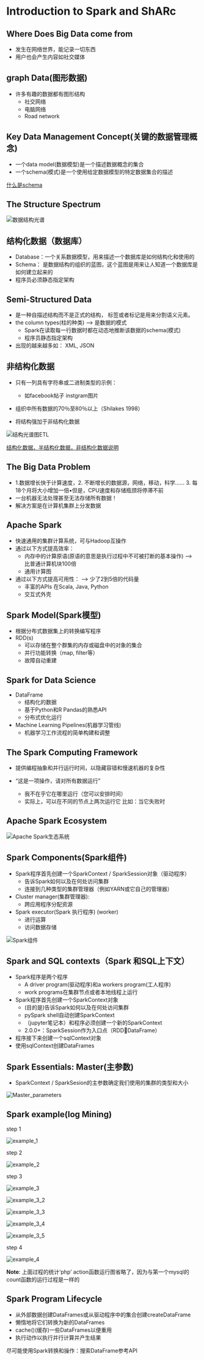 # Introduction to Spark and ShARc

## Where Does Big Data come from
* 发生在网络世界，能记录一切东西
* 用户也会产生内容如社交媒体

## graph Data(图形数据)
* 许多有趣的数据都有图形结构
    * 社交网络
    * 电脑网络
    * Road network
    
## Key Data Management Concept(关键的数据管理概念)
* 一个data model(数据模型)是一个描述数据概念的集合
* 一个schema(模式)是一个使用给定数据模型的特定数据集合的描述

[什么是schema](https://blog.csdn.net/u010429286/article/details/79022484)

## The Structure Spectrum

![数据结构光谱](https://github.com/Qianlinnn/ScalableML/raw/master/img2/week1/%E6%95%B0%E6%8D%AE%E7%BB%93%E6%9E%84%E5%85%89%E8%B0%B1.png)

## 结构化数据（数据库）
* Database：一个关系数据模型，用来描述一个数据库是如何结构化和使用的
* Schema： 是数据结构的组织的蓝图，这个蓝图是用来让人知道一个数据库是如何建立起来的
* 程序员必须静态指定架构

## Semi-Structured Data
* 是一种自描述结构而不是正式的结构， 标签或者标记是用来分割语义元素。
* the column types(柱的种类) ——> 是数据的模式
    * Spark在读取每一行数据时都在动态地推断该数据的schema(模式)
    * 程序员静态指定架构
* 出现的越来越多如： XML, JSON

## 非结构化数据
* 只有一列具有字符串或二进制类型的示例：
    * 如facebook帖子 instgram图片
    
* 组织中所有数据的70％至80％以上（Shilakes 1998）

* 将结构强加于非结构化数据

![结构光谱图ETL](https://github.com/Qianlinnn/ScalableML/raw/master/img2/week1/ETL.png)

[结构化数据，半结构化数据，非结构化数据说明](https://blog.csdn.net/liangyihuai/article/details/54864952)
## The Big Data Problem
* 1.数据增长快于计算速度，2. 不断增长的数据源，网络，移动，科学…… 3. 每18个月将大小增加一倍•但是，CPU速度和存储瓶颈将停滞不前
* 一台机器无法处理甚至无法存储所有数据！
* 解决方案是在计算机集群上分发数据

## Apache Spark
* 快速通用的集群计算系统，可与Hadoop互操作
* 通过以下方式提高效率：
    * 内存中的计算原语(原语的意思是执行过程中不可被打断的基本操作) ——> 比普通计算机块100倍
    * 通用计算图
* 通过以下方式提高可用性：   ——> 少了2到5倍的代码量
    * 丰富的APIs 在Scala, Java, Python 
    * 交互式外壳
    
## Spark Model(Spark模型)
* 根据分布式数据集上的转换编写程序
* RDD(s)
    * 可以存储在整个群集的内存或磁盘中的对象的集合
    * 并行功能转换（map, filter等）
    * 故障自动重建

## Spark for Data Science
* DataFrame
    * 结构化的数据
    * 基于Python和R Pandas的熟悉API
    * 分布式优化运行
* Machine Learning Pipelines(机器学习管线)
    * 机器学习工作流程的简单构建和调整

## The Spark Computing Framework
* 提供编程抽象和并行运行时间，以隐藏容错和慢速机器的复杂性

* “这是一项操作，请对所有数据运行”
    * 我不在乎它在哪里运行（您可以安排时间）
    * 实际上，可以在不同的节点上两次运行它 比如：当它失败时

## Apache Spark Ecosystem

![ Apache Spark生态系统](https://github.com/Qianlinnn/ScalableML/raw/master/img2/week1/Apache%20Spark%E7%94%9F%E6%80%81%E7%B3%BB%E7%BB%9F.png) 

## Spark Components(Spark组件)
* Spark程序首先创建一个SparkContext / SparkSession对象（驱动程序）
    * 告诉Spark如何以及在何处访问集群
    * 连接到几种类型的集群管理器（例如YARN或它自己的管理器）
* Cluster manager(集群管理器):
    * 跨应用程序分配资源
* Spark executor(Spark 执行程序) (worker)
    * 进行运算
    * 访问数据存储

![Spark组件](https://github.com/Qianlinnn/ScalableML/raw/master/img2/week1/Spark%E7%BB%84%E4%BB%B6.png)

## Spark and SQL contexts（Spark 和SQL上下文）
* Spark程序是两个程序
    * A driver program(驱动程序)和a workers program(工人程序)
    * work programs在集群节点或者本地线程上运行
* Spark程序首先创建一个SparkContext对象   
    * (目的是)告诉Spark如何以及在何处访问集群
    * pySpark shell自动创建SparkContext
    * （jupyter笔记本）和程序必须创建一个新的SparkContext
    * 2.0.0+：SparkSession作为入口点（RDDDataFrame）
* 程序接下来创建一个sqlContext对象
* 使用sqlContext创建DataFrames

## Spark Essentials: Master(主参数)
* SparkContext / SparkSesion的主参数确定我们使用的集群的类型和大小

![Master_parameters](https://github.com/Qianlinnn/ScalableML/raw/master/img2/week1/Master_parameters.png)

## Spark example(log Mining)

step 1

![example_1](https://github.com/Qianlinnn/ScalableML/raw/master/img2/week1/example_1.png)

step 2

![example_2](https://github.com/Qianlinnn/ScalableML/raw/master/img2/week1/example_2.png)

step 3

![example_3](https://github.com/Qianlinnn/ScalableML/raw/master/img2/week1/example_3.png)

![example_3_2](https://github.com/Qianlinnn/ScalableML/raw/master/img2/week1/example_3_2.png)

![example_3_3](https://github.com/Qianlinnn/ScalableML/raw/master/img2/week1/example_3_3.png)

![example_3_4](https://github.com/Qianlinnn/ScalableML/raw/master/img2/week1/example_3_4.png)

![example_3_5](https://github.com/Qianlinnn/ScalableML/raw/master/img2/week1/example_3_5.png)

step 4

![example_4](https://github.com/Qianlinnn/ScalableML/raw/master/img2/week1/example_4.png)

**Note**: 上面过程的统计‘php’ action函数运行图省略了，因为与第一个mysql的count函数的运行过程是一样的

## Spark Program Lifecycle
* 从外部数据创建DataFrames或从驱动程序中的集合创建createDataFrame
* 懒惰地将它们转换为新的DataFrames
* cache()(缓存)一些DataFrames以便重用
* 执行动作以执行并行计算并产生结果

尽可能使用Spark转换和操作：搜索DataFrame参考API
    